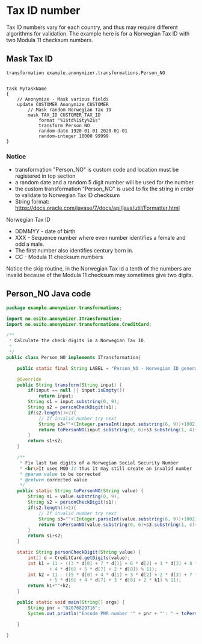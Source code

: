 # Tax ID number

Tax ID numbers vary for each country, and thus may require different algorithms for validation.
The example here is for a Norwegian Tax ID with two Modula 11 checksum numbers.

## Mask Tax ID

```ano
transformation example.anonymizer.transformations.Person_NO


task MyTaskName
{
    // Anonymize - Mask various fields
    update CUSTOMER Anonymize_CUSTOMER
        // Mask random Norwegian Tax ID
        mask TAX_ID CUSTOMER_TAX_ID
            format "%1$td%1$ty%2$s"
            transform Person_NO
            random-date 1920-01-01 2020-01-01
            random-integer 10000 99999
}
```

### Notice

- transformation "Person_NO" is custom code and location must be registered in top section
- a random date and a random 5 digit number will be used for the number
- the custom transformation "Person_NO" is used to fix the string in order to validate to Norwegian Tax ID checksum
- String format: <https://docs.oracle.com/javase/7/docs/api/java/util/Formatter.html>

Norwegian Tax ID

- DDMMYY - date of birth
- XXX - Sequence number where even number identifies a female and odd a male.
- The first number also identifies century born in.
- CC - Modula 11 checksum numbers

Notice the skip routine, in the Norwegian Tax id a tenth of the numbers are invalid because of the Modula 11 checksum may sometimes give two digits.

## Person_NO Java code

```java
package example.anonymizer.transformations;

import no.esito.anonymizer.ITransformation;
import no.esito.anonymizer.transformations.CreditCard;

/**
 * Calculate the check-digits in a Norwegian Tax ID.
 *
 */
public class Person_NO implements ITransformation{

    public static final String LABEL = "Person_NO - Norwegian ID generation";

    @Override
    public String transform(String input) {
        if(input == null || input.isEmpty())
            return input;
        String s1 = input.substring(0, 9);
        String s2 = personCheckDigit(s1);
        if(s2.length()>2){
            // If invalid number try next
            String s3=""+(Integer.parseInt(input.substring(6, 9))+1002);
            return toPersonNO(input.substring(0, 6)+s3.substring(1, 4)+input.substring(9, 11));
        }
        return s1+s2;
    }

    /**
     * Fix last two digits of a Norwegian Social Security Number
     * <br\>It uses MOD-11 thus it may still create an invalid number
     * @param value to be corrected
     * @return corrected value
     */
    public static String toPersonNO(String value) {
        String s1 = value.substring(0, 9);
        String s2 = personCheckDigit(s1);
        if(s2.length()>2){
            // If invalid number try next
            String s3=""+(Integer.parseInt(value.substring(6, 9))+1002);
            return toPersonNO(value.substring(0, 6)+s3.substring(1, 4)+value.substring(9, 11));
        }
        return s1+s2;
    }

    static String personCheckDigit(String value) {
        int[] d = CreditCard.getDigits(value);
        int k1 = 11 - ((3 * d[0] + 7 * d[1] + 6 * d[2] + 1 * d[3] + 8 * d[4] + 9 * d[5]
                + 4 * d[6] + 5 * d[7] + 2 * d[8]) % 11);
        int k2 = 11 - ((5 * d[0] + 4 * d[1] + 3 * d[2] + 2 * d[3] + 7 * d[4] + 6 * d[5]
                + 5 * d[6] + 4 * d[7] + 3 * d[8] + 2 * k1) % 11);
        return k1+""+k2;
    }

    public static void main(String[] args) {
        String pnr = "02076829716";
        System.out.println("Encode PNR number '" + pnr + "': " + toPersonNO(pnr));

    }

}
```
